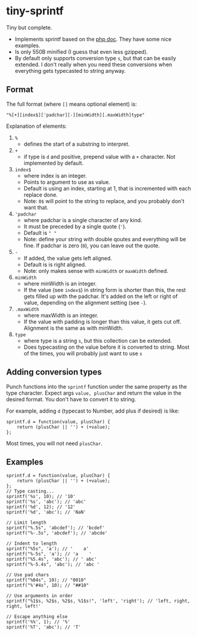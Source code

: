 # tiny-sprintf
Tiny but complete.

*   Implements sprintf based on the [php doc][php]. They have some nice examples. 
*   Is only 550B minified (I guess that even less gzipped). 
*   By default only supports conversion type `s`, but that can be easily extended. I don't really when you need these conversions when everything gets typecasted to string anyway. 

## Format
The full format (where `[]` means optional element) is:
```
"%[+][index$]['padchar][-][minWidth][.maxWidth]type"
```
Explanation of elements:

1.  `%` 
    *   defines the start of a substring to interpret. 
2.  `+` 
    *   if type is `d` and positive, prepend value with a `+` character. Not implemented by default.
3.  `index$` 
    *   where index is an integer. 
    *   Points to argument to use as value. 
    *   Default is using an index, starting at 1, that is incremented with each replace done. 
    *   Note: `0$` will point to the string to replace, and you probably don't want that.
4.  `'padchar`
    *   where padchar is a single character of any kind. 
    *   It must be preceded by a single quote (`'`). 
    *   Default is `" "`
    *   Note: define your string with double qoutes and everything will be fine. If padchar is zero (`0`), you can leave out the quote. 
5.  `-` 
    *   If added, the value gets left aligned. 
    *   Default is is right aligned. 
    *   Note: only makes sense with `minWidth` or `maxWidth` defined.
6.  `minWidth` 
    *   where minWidth is an integer. 
    *   If the value (see `index$`) in string form is shorter than this, the rest gets filled up with the padchar. It's added on the left or right of value, depending on the alignment setting (see `-`).
7.  `.maxWidth` 
    *   where maxWidth is an integer. 
    *   If the value with padding is longer than this value, it gets cut off. Alignment is the same as with minWidth.
8.  `type` 
    *   where type is a string `s`, but this collection can be extended. 
    *   Does typecasting on the value before it is converted to string. Most of the times, you will probably just want to use `s`

## Adding conversion types
Punch functions into the `sprintf` function under the same property as the type character. Expect args `value, plusChar` and return the value in the desired format. You don't have to convert it to string. 

For example, adding `d` (typecast to Number, add plus if desired) is like: 

```
sprintf.d = function(value, plusChar) {
    return (plusChar || '') + (+value);
};
```

Most times, you will not need `plusChar`. 

## Examples
```
sprintf.d = function(value, plusChar) {
    return (plusChar || '') + (+value);
};
// Type casting...
sprintf('%s', 10); // '10'
sprintf('%s', 'abc'); // 'abc'
sprintf('%d', 12); // '12'
sprintf('%d', 'abc'); // 'NaN'

// Limit length
sprintf("%.5s", 'abcdef'); // 'bcdef'
sprintf("%-.5s", 'abcdef'); // 'abcde'

// Indent to length
sprintf("%5s", 'a'); // '    a'
sprintf("%-5s", 'a'); // 'a    '
sprintf("%5.4s", 'abc'); // ' abc'
sprintf("%-5.4s", 'abc'); // 'abc '

// Use pad chars
sprintf("%04s", 10); // "0010"
sprintf("%'#4s", 10); // "##10"

// Use arguments in order
sprintf("%1$s, %2$s, %2$s, %1$s!", 'left', 'right'); // 'left, right, right, left!'

// Escape anything else
sprintf('%%', 1); // '%'
sprintf('%T', 'abc'); // 'T'
```

[php]: http://php.net/manual/en/function.sprintf.php "Php sprintf"
